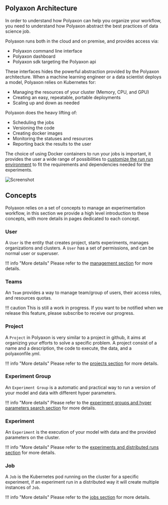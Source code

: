 ## Polyaxon Architecture

In order to understand how Polyaxon can help you organize your workflow,
you need to understand how Polyaxon abstract the best practices of data science job.

Polyaxon runs both in the cloud and on premise, and provides access via:

 * Polyaxon command line interface
 * Polyaxon dashboard
 * Polyaxon sdk targeting the Polyaxon api


These interfaces hides the powerful abstraction provided by the Polyaxon architecture.
When a machine learning engineer or a data scientist deploys a model,
Polyaxon relies on Kubernetes for:

 * Managing the resources of your cluster (Memory, CPU, and GPU)
 * Creating an easy, repeatable, portable deployments
 * Scaling up and down as needed

Polyaxon does the heavy lifting of:

 * Scheduling the jobs
 * Versioning the code
 * Creating docker images
 * Monitoring the statuses and resources
 * Reporting back the results to the user

The choice of using Docker containers to run your jobs is important,
it provides the user a wide range of possibilities to [customize the run run environment](/customization/customize_run_environment)
to fit the requirements and dependencies needed for the experiments.

![Screenshot](/images/polyaxon_architecture.png)


## Concepts

Polyaxon relies on a set of concepts to manage an experimentation workflow,
in this section we provide a high level introduction to these concepts,
with more details in pages dedicated to each concept.


### User

A `User` is the entity that creates project, starts experiments, manages organizations and clusters.
A `User` has a set of permissions, and can be normal user or superuser.

!!! info "More details"
    Please refer to the [management section](/management/introduction) for more details.

### Teams

An `Team` provides a way to manage team/group of users, their access roles, and resources quotas.

!!! caution
    This is still a work in progress.
    If you want to be notified when we release this feature, please subscribe to receive our progress.

### Project

A `Project` in Polyaxon is very similar to a project in github,
it aims at organizing your efforts to solve a specific problem.
A project consist of a name and a description, the code to execute, the data, and a polyaxonfile.yml.

!!! info "More details"
    Please refer to the [projects section](projects) for more details.

### Experiment Group

An `Experiment Group` is a automatic and practical way to run a version of your model and data with different hyper parameters.

!!! info "More details"
    Please refer to the [experiment groups and hyper parameters search section](experiment_groups) for more details.

### Experiment

An `Experiment` is the execution of your model with data and the provided parameters on the cluster.

!!! info "More details"
    Please refer to the [experiments and distributed runs section](experiments) for more details.

### Job

A `Job` is the Kubernetes pod running on the cluster for a specific experiment,
if an experiment run in a distributed way it will create multiple instances of `Job`.

!!! info "More details"
    Please refer to the [jobs section](jobs) for more details.
